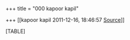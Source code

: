 +++
title = "000 kapoor kapil"

+++
[[kapoor kapil	2011-12-16, 18:46:57 [Source](https://groups.google.com/g/bvparishat/c/w1aknjUKCtw)]]



[TABLE]

